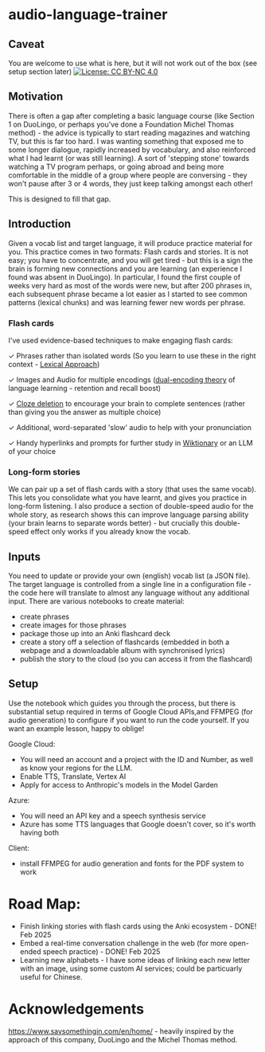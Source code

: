 # audio-language-trainer

## Caveat
You are welcome to use what is here, but it will not work out of the box (see setup section later)
[![License: CC BY-NC 4.0](https://img.shields.io/badge/License-CC%20BY--NC%204.0-lightgrey.svg)](https://creativecommons.org/licenses/by-nc/4.0/)

## Motivation
There is often a gap after completing a basic language course (like Section 1 on DuoLingo, or perhaps you've done a Foundation Michel Thomas method) - the advice is typically to start reading magazines and watching TV, but this is far too hard. I was wanting something that exposed me to some longer dialogue, rapidly increased by vocabulary, and also reinforced what I had learnt (or was still learning). A sort of 'stepping stone' towards watching a TV program perhaps, or going abroad and being more comfortable in the middle of a group where people are conversing - they won't pause after 3 or 4 words, they just keep talking amongst each other!

This is designed to fill that gap.

## Introduction

Given a vocab list and target language, it will produce practice material for you. This practice comes in two formats: Flash cards and stories.
It is not easy; you have to concentrate, and you will get tired - but this is a sign the brain is forming new connections and you are learning (an experience I found was absent in DuoLingo). In particular, I found the first couple of weeks very hard as most of the words were new, but after 200 phrases in, each subsequent phrase became a lot easier as I started to see common patterns (lexical chunks) and was learning fewer new words per phrase.

### Flash cards
I've used evidence-based techniques to make engaging flash cards:

✓ Phrases rather than isolated words (So you learn to use these in the right context - [Lexical Approach](https://en.wikipedia.org/wiki/Lexical_approach))

✓ Images and Audio for multiple encodings ([dual-encoding theory](https://en.wikipedia.org/wiki/Dual-coding_theory) of language learning - retention and recall boost)

✓ [Cloze deletion](https://en.wikipedia.org/wiki/Cloze_test) to encourage your brain to complete sentences (rather than giving you the answer as multiple choice)

✓ Additional, word-separated 'slow' audio to help with your pronunciation

✓ Handy hyperlinks and prompts for further study in [Wiktionary](https://www.wiktionary.org/) or an LLM of your choice

### Long-form stories
We can pair up a set of flash cards with a story (that uses the same vocab). This lets you consolidate what you have learnt, and gives you practice in long-form listening.
I also produce a section of double-speed audio for the whole story, as research shows this can improve language parsing ability (your brain learns to separate words better) - but crucially this double-speed effect only works if you already know the vocab.

## Inputs
You need to update or provide your own (english) vocab list (a JSON file). The target language is controlled from a single line in a configuration file - the code here will translate to almost any language without any additional input.
There are various notebooks to create material:
* create phrases
* create images for those phrases
* package those up into an Anki flashcard deck
* create a story off a selection of flashcards (embedded in both a webpage and a downloadable album with synchronised lyrics)
* publish the story to the cloud (so you can access it from the flashcard)

## Setup
Use the notebook which guides you through the process, but there is substantial setup required in terms of Google Cloud APIs,and FFMPEG (for audio generation) to configure if you want to run the code yourself. If you want an example lesson, happy to oblige!

Google Cloud:
* You will need an account and a project with the ID and Number, as well as know your regions for the LLM.
* Enable TTS, Translate, Vertex AI
* Apply for access to Anthropic's models in the Model Garden

Azure:
* You will need an API key and a speech synthesis service
* Azure has some TTS languages that Google doesn't cover, so it's worth having both

Client:
* install FFMPEG for audio generation and fonts for the PDF system to work
  
# Road Map:
* Finish linking stories with flash cards using the Anki ecosystem - DONE! Feb 2025
* Embed a real-time conversation challenge in the web (for more open-ended speech practice) - DONE! Feb 2025
* Learning new alphabets - I have some ideas of linking each new letter with an image, using some custom AI services; could be particuarly useful for Chinese.
  
# Acknowledgements
https://www.saysomethingin.com/en/home/ - heavily inspired by the approach of this company, DuoLingo and the Michel Thomas method.
